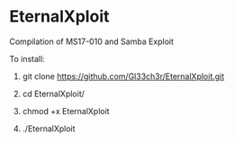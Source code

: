 # EternalXploit
Compilation of MS17-010 and Samba Exploit

To install:

1. git clone https://github.com/Gl33ch3r/EternalXploit.git

2. cd EternalXploit/

3. chmod +x EternalXploit

4. ./EternalXploit

